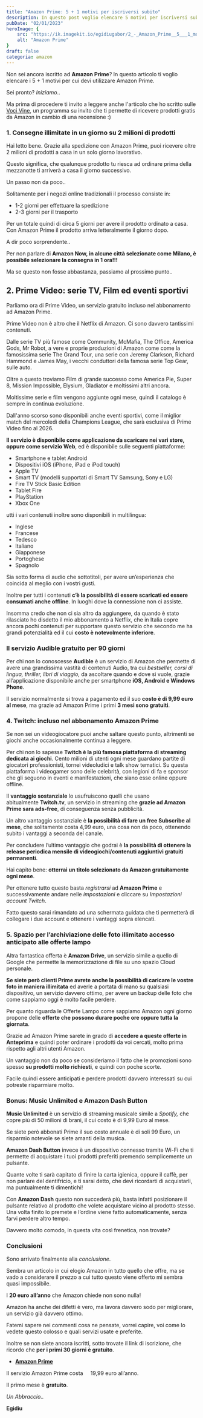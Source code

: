 ```yaml
---
title: "Amazon Prime: 5 + 1 motivi per iscriversi subito"
description: In questo post voglio elencare 5 motivi per iscriversi subito ad Amazon Prime
pubDate: "02/01/2023"
heroImage: {
    src: "https://ik.imagekit.io/egidiugabor/2_-_Amazon_Prime__5___1_motivi_per_iscriversi_subito/Amazon_Prime_5___1_motivi_per_iscriversi_subito-2.jpg?updatedAt=1685738761609",
    alt: "Amazon Prime"
}
draft: false
categoria: amazon 
---
```

Non sei ancora iscritto ad **Amazon Prime**? In questo articolo ti voglio elencare i 5 + 1 motivi per cui devi utilizzare Amazon Prime. 

Sei pronto? _Iniziamo_..

Ma prima di procedere ti invito a leggere anche l'articolo che ho scritto sulle [Voci Vine](http://localhost:3000/blog/vine-il-programma-per-recensori-top-di-amazon/), un programma su invito che ti permette di ricevere prodotti gratis da Amazon in cambio di una recensione :)

### 1. Consegne illimitate in un giorno su 2 milioni di prodotti

Hai letto bene. Grazie alla spedizione con Amazon Prime, puoi ricevere oltre 2 milioni di prodotti a casa in un solo giorno lavorativo.

Questo significa, che qualunque prodotto tu riesca ad ordinare prima della mezzanotte ti arriverà a casa il giorno successivo.

Un passo non da poco..

Solitamente per i negozi online tradizionali il processo consiste in:
- 1-2 giorni per effettuare la spedizione
- 2-3 giorni per il trasporto

Per un totale quindi di circa 5 giorni per avere il prodotto ordinato a casa. Con Amazon Prime il prodotto arriva letteralmente il giorno dopo.

A dir poco sorprendente..

Per non parlare di **Amazon Now, in alcune città selezionate come Milano, è possibile selezionare la consegna in 1 ora!!!**

Ma se questo non fosse abbastanza, passiamo al prossimo punto..

## 2. Prime Video: serie TV, Film ed eventi sportivi

Parliamo ora di Prime Video, un servizio gratuito incluso nel abbonamento ad Amazon Prime.

Prime Video non è altro che il Netflix di Amazon. Ci sono davvero tantissimi contenuti.

Dalle serie TV più famose come Community, McMafia, The Office, America Gods, Mr Robot, a vere e proprie produzioni di Amazon come come la famosissima serie The Grand Tour, una serie con Jeremy Clarkson, Richard Hammond e James May, i vecchi conduttori della famosa serie Top Gear, sulle auto.

Oltre a questo troviamo Film di grande successo come America Pie, Super 8, Mission Impossible, Elysium, Gladiator e moltissimi altri ancora.

Moltissime serie e film vengono aggiunte ogni mese, quindi il catalogo è sempre in continua evoluzione.

Dall'anno scorso sono disponibili anche eventi sportivi, come il miglior match del mercoledì della Champions League, che sarà esclusiva di Prime Video fino al 2026.

**Il servizio è disponibile come applicazione da scaricare nei vari store, oppure come servizio Web**, ed è disponibile sulle seguenti piattaforme:

- Smartphone e tablet Android
- Dispositivi iOS (iPhone, iPad e iPod touch)
- Apple TV
- Smart TV (modelli supportati di Smart TV Samsung, Sony e LG)
- Fire TV Stick Basic Edition
- Tablet Fire
- PlayStation
- Xbox One

utti i vari contenuti inoltre sono disponibili in multilingua:

- Inglese
- Francese
- Tedesco
- Italiano
- Giapponese
- Portoghese
- Spagnolo

Sia sotto forma di audio che sottotitoli, per avere un’esperienza che coincida al meglio con i vostri gusti.

Inoltre per tutti i contenuti **c’è la possibilità di essere scaricati ed essere consumati anche offline**. In luoghi dove la connessione non ci assiste.

Insomma credo che non ci sia altro da aggiungere, da quando è stato rilasciato ho disdetto il mio abbonamento a Netflix, che in Italia copre ancora pochi contenuti per supportare questo servizio che secondo me ha grandi potenzialità ed il cui **costo è notevolmente inferiore**.

### Il servizio Audible gratuito per 90 giorni

Per chi non lo conoscesse **Audible** è un servizio di Amazon che permette di avere una grandissima vastità di contenuti Audio, tra cui *bestseller, corsi di lingua, thriller, libri di viaggio,* da ascoltare quando e dove si vuole, grazie all’applicazione disponibile anche per smartphone **iOS, Android e Windows Phone**.

Il servizio normalmente si trova a pagamento ed il suo **costo è di 9,99 euro al mese**, ma grazie ad Amazon Prime i primi **3 mesi sono gratuiti**.

### 4. Twitch: incluso nel abbonamento Amazon Prime

Se non sei un videogiocatore puoi anche saltare questo punto, altrimenti se giochi anche occasionalmente continua a leggere.

Per chi non lo sapesse **Twitch è la più famosa piattaforma di streaming dedicata ai giochi**. Cento milioni di utenti ogni mese guardano partite di giocatori professionisti, tornei videoludici e talk show tematici. Su questa piattaforma i videogamer sono delle celebrità, con legioni di fa e sponsor che gli seguono in eventi e manifestazioni, che siano esse online oppure offline.

Il **vantaggio sostanziale** lo usufruiscono quelli che usano abitualmente **Twitch.tv**, un servizio in streaming che **grazie ad Amazon Prime sara ads-free**, di conseguenza senza pubblicità.

Un altro vantaggio sostanziale è **la possibilità di fare un free Subscribe al mese**, che solitamente costa 4,99 euro, una cosa non da poco, ottenendo subito i vantaggi a seconda del canale.

Per concludere l’ultimo vantaggio che godrai è **la possibilità di ottenere la release periodica mensile di videogiochi/contenuti aggiuntivi gratuiti permanenti**.

Hai capito bene: **otterrai un titolo selezionato da Amazon gratuitamente ogni mese**.

Per ottenere tutto questo basta *registrarsi* ad **Amazon Prime** e successivamente andare nelle *impostazioni* e cliccare su *Impostazioni account Twitch*.

Fatto questo sarai rimandato ad una schermata guidata che ti permetterà di collegare i due account e ottenere i vantaggi sopra elencati.

### 5. Spazio per l’archiviazione delle foto illimitato accesso anticipato alle offerte lampo

Altra fantastica offerta è **Amazon Drive**, un servizio simile a quello di Google che permette la memorizzazione di file su uno spazio Cloud personale.

**Se siete però clienti Prime avrete anche la possibilità di caricare le vostre foto in maniera illimitata** ed averle a portata di mano su qualsiasi dispositivo, un servizio davvero ottimo, per avere un backup delle foto che come sappiamo oggi è molto facile perdere.

Per quanto riguarda le Offerte Lampo come sappiamo Amazon ogni giorno propone delle **offerte che possono durare poche ore oppure tutta la giornata**.

Grazie ad Amazon Prime sarete in grado di **accedere a queste offerte in Anteprima** e quindi poter ordinare i prodotti da voi cercati, molto prima rispetto agli altri utenti Amazon.

Un vantaggio non da poco se consideriamo il fatto che le promozioni sono spesso **su prodotti molto richiesti**, e quindi con poche scorte.

Facile quindi essere anticipati e perdere prodotti davvero interessati su cui potreste risparmiare molto.

### Bonus: Music Unlimited e Amazon Dash Button

**Music Unlimited** è un servizio di streaming musicale simile a *Spotify,* che copre più di 50 milioni di brani, il cui costo è di 9,99 Euro al mese.

Se siete però abbonati Prime il suo costo annuale è di soli 99 Euro, un risparmio notevole se siete amanti della musica.

**Amazon Dash Button** invece è un dispositivo connesso tramite Wi-Fi che ti permette di acquistare i tuoi prodotti preferiti premendo semplicemente un pulsante.

Quante volte ti sarà capitato di finire la carta igienica, oppure il caffè, per non parlare del dentifricio, e ti sarai detto, che devi ricordarti di acquistarli, ma puntualmente ti dimentichi!

Con **Amazon Dash** questo non succederà più, basta infatti posizionare il pulsante relativo al prodotto che volete acquistare vicino al prodotto stesso. Una volta finito lo premete e l’ordine viene fatto automaticamente, senza farvi perdere altro tempo.

Davvero molto comodo, in questa vita così frenetica, non trovate?

### Conclusioni

Sono arrivato finalmente alla *conclusione*.

Sembra un articolo in cui elogio Amazon in tutto quello che offre, ma se vado a considerare il prezzo a cui tutto questo viene offerto mi sembra quasi impossibile.

I **20 euro all’anno** che Amazon chiede non sono nulla!

Amazon ha anche dei difetti è vero, ma lavora davvero sodo per migliorare,  un servizio già davvero ottimo.

Fatemi sapere nei commenti cosa ne pensate, vorrei capire, voi come lo vedete questo colosso e quali servizi usate e preferite.

Inoltre se non siete ancora iscritti, sotto trovate il link di iscrizione, che ricordo che **per i primi 30 giorni è gratuito**.

- **[Amazon Prime](http://www.amazon.it/provaprime?tag=f0be0-21)**

Il servizio Amazon Prime costa     19,99 euro all’anno.

Il primo mese è **gratuito**.

*Un Abbraccio..*

**Egidiu**